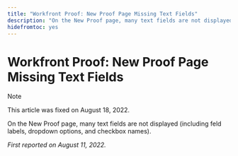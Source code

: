 ```yaml
---
title: "Workfront Proof: New Proof Page Missing Text Fields"
description: "On the New Proof page, many text fields are not displayed (including feld labels, dropdown options, and checkbox names)."
hidefromtoc: yes
---
```


# Workfront Proof: New Proof Page Missing Text Fields

>[!NOTE]
>
>This article was fixed on August 18, 2022.

On the New Proof page, many text fields are not displayed (including feld labels, dropdown options, and checkbox names). 

_First reported on August 11, 2022._
